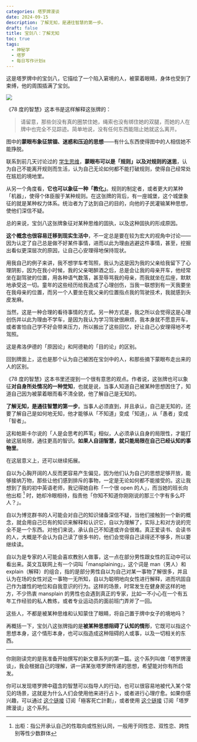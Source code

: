```yaml
---
categories: 塔罗牌漫谈
date: 2024-09-15
description: 了解无知，是通往智慧的第一步。
draft: false
title: 宝剑八：了解无知
toc: true
tags:
  - 神秘学
  - 塔罗
  - 每日写作计划α
---
```


这是塔罗牌中的宝剑八，它描绘了一个陷入窘境的人，被蒙着眼睛，身体也受到了束缚，他的周围插满了宝剑。

![](https://image.guhub.cn/blog/2024/eight-of-swords.jpg)

《78 度的智慧》这本书是这样解释这张牌的：

> 请留意，那些剑没有真的圈禁住她，绳索也没有绑住她的双腿，而她的人在牌中也完全不见踪迹。简单地说，没有任何东西能阻止她就这么离开。

图中的**蒙眼布象征禁锢、迷惑和压迫的思想**——有什么东西使得图中的人相信她不能挣脱。

联系到前几天讨论过的 [学生思维](/posts/挣扎地摆脱学生思维/)，**蒙眼布可以是「规则」以及对规则的迷思**，认为自己不能离开规则而生活，认为自己无论如何都不能打破规则，使得自己经常处在尴尬的境地里。

从另一个角度看，**它也可以象征一种「教化」**。规则的制定者，或者更大的某种「机器」，使得个体臣服于某种规则。在这张牌的背后，有一座城堡，这个城堡象征的就是某种权力体系。统治者为了达到自己的目的，向他的子民灌输某种思想，使他们深信不疑。

总的来说，宝剑八这张牌象征对某种思维的固执，以及这种固执的形成原因。

**这个概念也很容易迁移到现实生活中**，不一定总是要在较为宏大的视角中讨论——因为认定了自己总是做不好某件事情，进而以此为理由逃避这件事情，甚至，挖掘出看似更深层次的原因，让自己心安理得地保持现状。

用我自己的例子来讲，我不想学车考驾照，我认为这是因为我的父亲给我留下了心理阴影，因为在我小时候，我的父亲喝醉酒之后，总是会让我的母亲开车，他经常坐在副驾驶的位置，用各种语气数落，甚至辱骂我的母亲，而我就坐在后座，默默地承受这一切。童年的这些经历给我造成了心理创伤，当我一联想到有一天我要坐在我母亲的位置，而另一个人要坐在我父亲的位置指点我的驾驶技术，我就感到头皮发麻。

当然，这是一种合理的看待事情的方式。另一种方式是，我之所以会觉得这是心理创伤并以此为理由不学车，是因为我认为学习驾驶很麻烦，我本身就不愿意开车，或者害怕自己学不好会带来压力，所以搬出了这些回忆，好让自己心安理得地不考驾照。

这是弗洛伊德的「原因论」和阿德勒的「目的论」的区别。

回到牌面上，这也是那个认为自己被困在宝剑中的人，和那些摘下蒙眼布走出来的人的区别。

《78 度的智慧》这本书里还提到一个很有意思的观点。作者说，这张牌也可以象征**对自身所处情况的一种觉知**，也就是说，当事人知道自己被某种思想困住了，知道自己因为被蒙着眼而看不清全貌，他了解自己是无知的。

**了解无知，是通往智慧的第一步**。当事人必须直到，并且承认，自己是无知的，还要了解自己是如何地无知，他才能够从「不知道」变成「知道」，从「愚者」变成「智者」。

这和帕斯卡尔说的「人是会思考的芦苇」相似，人必须承认自身的局限性，才能打破这层局限，通往更高的智识。**如果人自诩智慧，就只能局限在自己已经认知的事物里**。

在这层意义上，还可以继续拓展。

自以为心胸开阔的人反而更容易产生偏见，因为他们认为自己的思想足够开放，能够接纳万物，那些让他们感到排斥的事物，一定是无论如何都不能接受的。这让我想到了我的初中英语老师，我记得她自称「一个很 open 的人」，而当她的班长向他出柜 [^1] 时，她却冷眼相待，指责他「你知不知道你刚刚说的那三个字有多么吓人？」。

自以为博览群书的人可能会对自己的知识储备深信不疑，当他们接触到一个新的概念，就会用自己已有的知识来解释和认识它，自以为理解了，实际上和对方说的完全不是一个东西。对他们来说，承认自己不知道或许会很难。真正爱读书、会读书的人，大概是不会认为自己读了很多书的，他们会觉得自己读得还不够多，所以要继续读。

自以为是专家的人可能会喜欢教别人做事，这一点在部分男性跟女性的互动中可以看出来。英文互联网上有一个词叫「mansplaining」，这个词是 man（男人）和 explain（解释）的组合，指的是部分男性自以为自己对某一事物了解很多，并且认为在场的女性对这一事物一无所知，自以为聪明地向女性进行解释，进而巩固自己作为雄性的地位和自我意识的行为。这样的场景，时常发生在健身房这样的地方，不少热衷 mansplain 的男性也会遇到真正的专家，比如一不小心在一个有五年工作经验的私人教练，或者专业运动员的面前班门弄斧了一回。

这些人，不都是被某种思维和认知蒙住了眼睛，将自己置于牌中女子的境地吗？

再概括一下，宝剑八这张牌指的是**被某种思想阻碍了认知的情形**，它既可以指这个思想本身，这个情形本身，也可以指造成这种阻碍的人或事，以及一切相关的东西。

---

你刚刚读完的是我准备开始撰写的新文章系列的第一篇。这个系列叫做「塔罗牌漫谈」，我会根据自己的理解，讲一讲某张塔罗牌传递的思想，希望能对你有所启发。

你可以发现塔罗牌中蕴含的智慧可以指导人的行动，也可以很容易地被代入某个常见的场景，这就是为什么人们会使用他来进行占卜，或者进行心理疗愈。如果你感兴趣，可以通过 [这个链接](https://www.geedea.pro/posts/index.xml) 订阅「極客死亡計劃」，或者使用 [这个链接](https://www.geedea.pro/series/塔罗牌漫谈/index.xml) 订阅「塔罗牌漫谈」这个系列。

[^1]: 出柜：指公开承认自己的性取向或性别认同，一般用于同性恋、双性恋、跨性别等性少数群体
